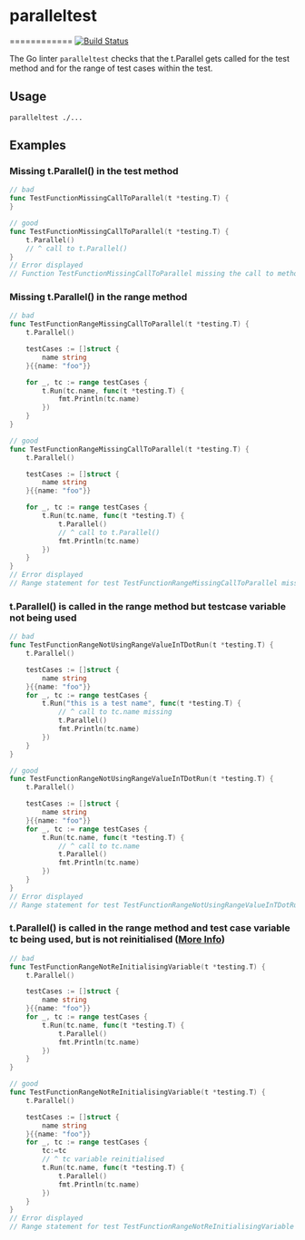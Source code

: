# paralleltest
============
[![Build Status](https://github.com/kunwardeep/paralleltest/workflows/CI/badge.svg)](https://github.com/kunwardeep/paralleltest/actions)


The Go linter `paralleltest` checks that the t.Parallel gets called for the test method and for the range of test cases within the test.


## Usage

```
paralleltest ./...
```

## Examples

### Missing t.Parallel() in the test method

```go
// bad
func TestFunctionMissingCallToParallel(t *testing.T) {
} 

// good
func TestFunctionMissingCallToParallel(t *testing.T) {
    t.Parallel()
    // ^ call to t.Parallel()
} 
// Error displayed
// Function TestFunctionMissingCallToParallel missing the call to method parallel
```

### Missing t.Parallel() in the range method

```go
// bad
func TestFunctionRangeMissingCallToParallel(t *testing.T) {
	t.Parallel()

	testCases := []struct {
		name string
	}{{name: "foo"}}

	for _, tc := range testCases { 
		t.Run(tc.name, func(t *testing.T) {
			fmt.Println(tc.name)
		})
	}
}

// good
func TestFunctionRangeMissingCallToParallel(t *testing.T) {
	t.Parallel()

	testCases := []struct {
		name string
	}{{name: "foo"}}

	for _, tc := range testCases { 
		t.Run(tc.name, func(t *testing.T) {
			t.Parallel()
			// ^ call to t.Parallel() 
			fmt.Println(tc.name)
		})
	}
} 
// Error displayed
// Range statement for test TestFunctionRangeMissingCallToParallel missing the call to method parallel in t.Run
```



### t.Parallel() is called in the range method but testcase variable not being used

```go
// bad
func TestFunctionRangeNotUsingRangeValueInTDotRun(t *testing.T) {
	t.Parallel()

	testCases := []struct {
		name string
	}{{name: "foo"}}
	for _, tc := range testCases {
		t.Run("this is a test name", func(t *testing.T) {
			// ^ call to tc.name missing
			t.Parallel()
			fmt.Println(tc.name)
		})
	}
}

// good
func TestFunctionRangeNotUsingRangeValueInTDotRun(t *testing.T) {
	t.Parallel()

	testCases := []struct {
		name string
	}{{name: "foo"}}
	for _, tc := range testCases {
		t.Run(tc.name, func(t *testing.T) {
			// ^ call to tc.name
			t.Parallel()
			fmt.Println(tc.name)
		})
	}
}
// Error displayed
// Range statement for test TestFunctionRangeNotUsingRangeValueInTDotRun does not use range value in t.Run
```

### t.Parallel() is called in the range method and test case variable tc being used, but is not reinitialised (<a href="http://example.com/" target="_blank">More Info</a>)
```go
// bad
func TestFunctionRangeNotReInitialisingVariable(t *testing.T) {
	t.Parallel()

	testCases := []struct {
		name string
	}{{name: "foo"}}
	for _, tc := range testCases { 
		t.Run(tc.name, func(t *testing.T) {
			t.Parallel()
			fmt.Println(tc.name)
		})
	}
}

// good
func TestFunctionRangeNotReInitialisingVariable(t *testing.T) {
	t.Parallel()

	testCases := []struct {
		name string
	}{{name: "foo"}}
	for _, tc := range testCases { 
		tc:=tc
		// ^ tc variable reinitialised
		t.Run(tc.name, func(t *testing.T) {
			t.Parallel()
			fmt.Println(tc.name)
		})
	}
}
// Error displayed
// Range statement for test TestFunctionRangeNotReInitialisingVariable does not reinitialise the variable tc
```